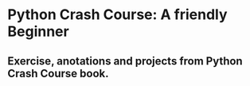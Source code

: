 # Python Crash Course: A friendly Beginner

## Exercise, anotations and projects from Python Crash Course book.
